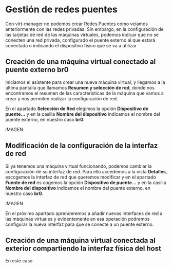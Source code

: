 # Gestión de redes puentes

Con virt-manager no podemos crear Redes Puentes como veíamos anteriormente con las redes privadas. Sin embargo, en la configuración de las tarjetas de red de las máquinas virtuales, podemos indicar que no se conecten una red privada, configurado el puente externo al que estará conectada o indicando el dispositivo físico que se va a utilizar 

## Creación de una máquina virtual conectado al puente externo br0

Iniciamos el asistente para crear una nueva máquina virtual, y llegamos a la última pantalla que llamamos **Resumen y selección de red**, donde nos encontramos el resumen de las características de la máquina que vamos a crear y nos permiten realizar la configuración de red.

En el apartado **Selección de Red** elegimos la opción **Dispositivo de puente...** y en la casilla **Nombre del dispositivo** indicamos el nombre del puente externo, en nuestro caso **br0**.

IMAGEN

## Modificación de la configuración de la interfaz de red

Si ya tenemos una máquina virtual funcionando, podemos cambiar la configuración de su interfaz de red. Para ello accedemos a la vista **Detalles**, escogemos la interfaz de red que queremos modificar y en el apartado **Fuente de red** es cogemos la opción **Dispositivo de puente...** y en la casilla **Nombre del dispositivo** indicamos el nombre del puente externo, en nuestro caso **br0**.

IMAGEN

En el próximo apartado aprenderemos a añadir nuevas interfaces de red a las máquinas virtuales y evidentemente en esa operación podremos configurar la nueva interfaz para que se conecte a un puente externo.

## Creación de una máquina virtual conectada al exterior compartiendo la interfaz física del host

En este caso 